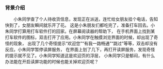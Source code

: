 ### 背景介绍
　　小朱同学查了个人待收货信息，发现正在派送，连忙给女朋友挂个电话，告知快到了，女朋友瞬间就乐开了花。
这是小朱朋友们都吃完了，准备打车回去。小朱同学打算用打车软件打的回家。在屏幕阅读器的帮助下，
在手机界面上找到某打车软件的图标，双击打开了应用。小朱同学在触摸浏览界面的时候，却出现了奇怪的现象，
出现了几个奇怪提示“欢迎您”“有我一路畅通”“跳过”等等，双击却没有反应。小朱同学暂停读屏服务，
在界面上划了几下，再打开读屏服务，发现奇怪的提示就不见了。小朱同学知道这是欢迎页的浮层，
小朱同学只是郁闷，有什么办法能在开启读屏功能的时候也能关掉欢迎页呢？
